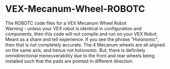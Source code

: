 # VEX-Mecanum-Wheel-ROBOTC
The ROBOTC code files for a VEX Mecanum Wheel Robot<br>
Warning - unless your VEX robot is identical in configuration and components, then this code will not compile and run on your VEX Robot.
Meant as a share and tell experience.
If you see the phrase "Holonomic", then that is not completely accurate. The 4 Mecanum wheels are all aligned on the same axis, and hence not holonomic. But, there is definitely omnidirectional meneuverability due to the front and rear wheels being installed such that the pads are pointed in different direction.
